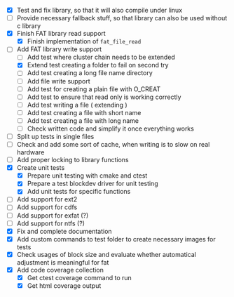 
- [x] Test and fix library, so that it will also compile under linux
- [ ] Provide necessary fallback stuff, so that library can also be used without c library
- [x] Finish FAT library read support
  - [x] Finish implementation of `fat_file_read`
- [ ] Add FAT library write support
  - [ ] Add test where cluster chain needs to be extended
  - [x] Extend test creating a folder to fail on second try
  - [ ] Add test creating a long file name directory
  - [ ] Add file write support
  - [ ] Add test for creating a plain file with O_CREAT
  - [ ] Add test to ensure that read only is working correctly
  - [ ] Add test writing a file ( extending )
  - [ ] Add test creating a file with short name
  - [ ] Add test creating a file with long name
  - [ ] Check written code and simplify it once everything works
- [ ] Split up tests in single files
- [ ] Check and add some sort of cache, when writing is to slow on real hardware
- [ ] Add proper locking to library functions
- [x] Create unit tests
  - [x] Prepare unit testing with cmake and ctest
  - [x] Prepare a test blockdev driver for unit testing
  - [x] Add unit tests for specific functions
- [ ] Add support for ext2
- [ ] Add support for cdfs
- [ ] Add support for exfat (?)
- [ ] Add support for ntfs (?)
- [x] Fix and complete documentation
- [x] Add custom commands to test folder to create necessary images for tests
- [x] Check usages of block size and evaluate whether automatical adjustment is meaningful for fat
- [x] Add code coverage collection
  - [x] Get ctest coverage command to run
  - [x] Get html coverage output
